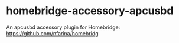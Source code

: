 # homebridge-accessory-apcusbd
An apcusbd accessory plugin for Homebridge: https://github.com/nfarina/homebridg
